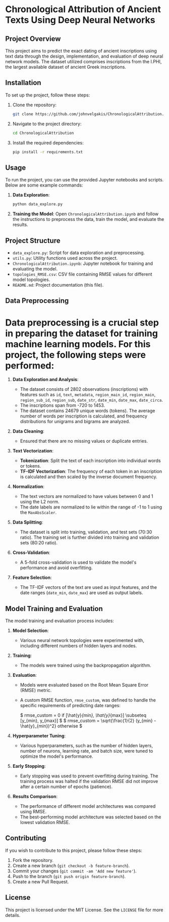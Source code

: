  # Chronological Attribution of Ancient Texts Using Deep Neural Networks

 ## Project Overview

 This project aims to predict the exact dating of ancient inscriptions using text data through the design, implementation, and evaluation of deep neural network models. The dataset utilized comprises inscriptions from the I.PHI, the largest available dataset of ancient Greek inscriptions.

 ## Installation

 To set up the project, follow these steps:

 1. Clone the repository:
     ```sh
     git clone https://github.com/johnvelgakis/ChronologicalAttribution.git
     ```
 2. Navigate to the project directory:
     ```sh
     cd ChronologicalAttribution
     ```
 3. Install the required dependencies:
     ```sh
     pip install -r requirements.txt
     ```

 ## Usage

 To run the project, you can use the provided Jupyter notebooks and scripts. Below are some example commands:

 1. **Data Exploration**:
     ```sh
     python data_explore.py
     ```

 2. **Training the Model**:
     Open `ChronologicalAttribution.ipynb` and follow the instructions to preprocess the data, train the model, and evaluate the results.

 ## Project Structure

 - `data_explore.py`: Script for data exploration and preprocessing.
 - `utils.py`: Utility functions used across the project.
 - `ChronologicalAttribution.ipynb`: Jupyter notebook for training and evaluating the model.
 - `topologies_RMSE.csv`: CSV file containing RMSE values for different model topologies.
 - `README.md`: Project documentation (this file).

 ## Data Preprocessing

# Data preprocessing is a crucial step in preparing the dataset for training machine learning models. For this project, the following steps were performed:

 1. **Data Exploration and Analysis**:
     - The dataset consists of 2802 observations (inscriptions) with features such as `id`, `text`, `metadata`, `region_main_id`, `region_main`, `region_sub_id`, `region_sub`, `date_str`, `date_min`, `date_max`, `date_circa`.
     - The inscriptions span from -720 to 1453.
     - The dataset contains 24679 unique words (tokens). The average number of words per inscription is calculated, and frequency distributions for unigrams and bigrams are analyzed.

 2. **Data Cleaning**:
     - Ensured that there are no missing values or duplicate entries.

 3. **Text Vectorization**:
     - **Tokenization**: Split the text of each inscription into individual words or tokens.
     - **TF-IDF Vectorization**: The frequency of each token in an inscription is calculated and then scaled by the inverse document frequency.

 4. **Normalization**:
     - The text vectors are normalized to have values between 0 and 1 using the L2 norm.
     - The date labels are normalized to lie within the range of -1 to 1 using the `MaxAbsScaler`.

 5. **Data Splitting**:
     - The dataset is split into training, validation, and test sets (70:30 ratio). The training set is further divided into training and validation sets (80:20 ratio).

 6. **Cross-Validation**:
     - A 5-fold cross-validation is used to validate the model's performance and avoid overfitting.

 7. **Feature Selection**:
     - The TF-IDF vectors of the text are used as input features, and the date ranges (`date_min`, `date_max`) are used as output labels.

 ## Model Training and Evaluation

 The model training and evaluation process includes:

 1. **Model Selection**:
     - Various neural network topologies were experimented with, including different numbers of hidden layers and nodes.

 2. **Training**:
     - The models were trained using the backpropagation algorithm.

 3. **Evaluation**:
     - Models were evaluated based on the Root Mean Square Error (RMSE) metric.
     - A custom RMSE function, `rmse_custom`, was defined to handle the specific requirements of predicting date ranges:

       $ rmse\_custom = 0 if [\hat{y}_{min}, \hat{y}_{max}] \subseteq [y_{min}, y_{max}] $
       $ rmse\_custom = \sqrt{\frac{1}{2} (y_{min} - \hat{y}_{min})^2}  otherwise $
     

 4. **Hyperparameter Tuning**:
     - Various hyperparameters, such as the number of hidden layers, number of neurons, learning rate, and batch size, were tuned to optimize the model's performance.

 5. **Early Stopping**:
     - Early stopping was used to prevent overfitting during training. The training process was halted if the validation RMSE did not improve after a certain number of epochs (patience).

 6. **Results Comparison**:
     - The performance of different model architectures was compared using RMSE.
     - The best-performing model architecture was selected based on the lowest validation RMSE.

 ## Contributing

 If you wish to contribute to this project, please follow these steps:

 1. Fork the repository.
 2. Create a new branch (`git checkout -b feature-branch`).
 3. Commit your changes (`git commit -am 'Add new feature'`).
 4. Push to the branch (`git push origin feature-branch`).
 5. Create a new Pull Request.

 ## License

 This project is licensed under the MIT License. See the `LICENSE` file for more details.
